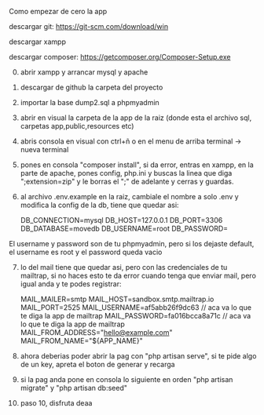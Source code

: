 Como empezar de cero la app

descargar git: https://git-scm.com/download/win

descargar xampp

descargar composer: https://getcomposer.org/Composer-Setup.exe

0. abrir xampp y arrancar mysql y apache
1. descargar de github la carpeta del proyecto
2. importar la base dump2.sql a phpmyadmin
3. abrir en visual la carpeta de la app de la raiz (donde esta el archivo sql, carpetas app,public,resources etc)
4. abris consola en visual con ctrl+ñ o en el menu de arriba terminal -> nueva terminal
5. pones en consola "composer install", si da error, entras en xampp, en la parte de apache, pones config, php.ini y buscas la linea que diga ";extension=zip" y le borras el ";" de adelante y cerras y guardas.
6. al archivo .env.example en la raiz, cambiale el nombre a solo .env y modifica la config de la db, tiene que quedar asi:
    
    DB_CONNECTION=mysql
    DB_HOST=127.0.0.1
    DB_PORT=3306
    DB_DATABASE=movedb
    DB_USERNAME=root
    DB_PASSWORD=       
    
El username y password son de tu phpmyadmin, pero si los dejaste default, el username es root y el password queda vacio 

7. lo del mail tiene que quedar asi, pero con las credenciales de tu mailtrap, si no haces esto te da error cuando
tenga que enviar mail, pero igual anda y te podes registrar:
 
    MAIL_MAILER=smtp
    MAIL_HOST=sandbox.smtp.mailtrap.io
    MAIL_PORT=2525
    MAIL_USERNAME=af5abb26f9dc63   // aca va lo que te diga la app de mailtrap
    MAIL_PASSWORD=fa016bcca8a71c   // aca va lo que te diga la app de mailtrap
    MAIL_FROM_ADDRESS="hello@example.com"
    MAIL_FROM_NAME="${APP_NAME}"

8. ahora deberias poder abrir la pag con "php artisan serve", si te pide algo de un key, apreta el boton de generar y recarga

9. si la pag anda pone en consola lo siguiente en orden
    "php artisan migrate" y "php artisan db:seed"

10. paso 10, disfruta deaa
